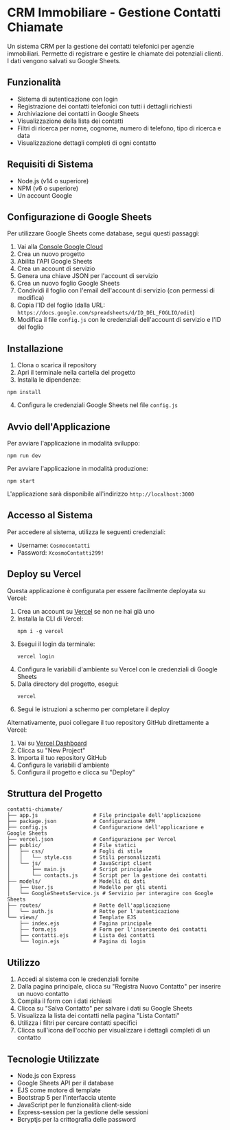 # CRM Immobiliare - Gestione Contatti Chiamate

Un sistema CRM per la gestione dei contatti telefonici per agenzie immobiliari. Permette di registrare e gestire le chiamate dei potenziali clienti. I dati vengono salvati su Google Sheets.

## Funzionalità

- Sistema di autenticazione con login
- Registrazione dei contatti telefonici con tutti i dettagli richiesti
- Archiviazione dei contatti in Google Sheets
- Visualizzazione della lista dei contatti
- Filtri di ricerca per nome, cognome, numero di telefono, tipo di ricerca e data
- Visualizzazione dettagli completi di ogni contatto

## Requisiti di Sistema

- Node.js (v14 o superiore)
- NPM (v6 o superiore)
- Un account Google

## Configurazione di Google Sheets

Per utilizzare Google Sheets come database, segui questi passaggi:

1. Vai alla [Console Google Cloud](https://console.cloud.google.com/)
2. Crea un nuovo progetto
3. Abilita l'API Google Sheets
4. Crea un account di servizio
5. Genera una chiave JSON per l'account di servizio
6. Crea un nuovo foglio Google Sheets
7. Condividi il foglio con l'email dell'account di servizio (con permessi di modifica)
8. Copia l'ID del foglio (dalla URL: `https://docs.google.com/spreadsheets/d/ID_DEL_FOGLIO/edit`)
9. Modifica il file `config.js` con le credenziali dell'account di servizio e l'ID del foglio

## Installazione

1. Clona o scarica il repository
2. Apri il terminale nella cartella del progetto
3. Installa le dipendenze:

```
npm install
```

4. Configura le credenziali Google Sheets nel file `config.js`

## Avvio dell'Applicazione

Per avviare l'applicazione in modalità sviluppo:

```
npm run dev
```

Per avviare l'applicazione in modalità produzione:

```
npm start
```

L'applicazione sarà disponibile all'indirizzo `http://localhost:3000`

## Accesso al Sistema

Per accedere al sistema, utilizza le seguenti credenziali:

- Username: `Cosmocontatti`
- Password: `XcosmoContatti299!`

## Deploy su Vercel

Questa applicazione è configurata per essere facilmente deployata su Vercel:

1. Crea un account su [Vercel](https://vercel.com) se non ne hai già uno
2. Installa la CLI di Vercel:
   ```
   npm i -g vercel
   ```
3. Esegui il login da terminale:
   ```
   vercel login
   ```
4. Configura le variabili d'ambiente su Vercel con le credenziali di Google Sheets
5. Dalla directory del progetto, esegui:
   ```
   vercel
   ```
6. Segui le istruzioni a schermo per completare il deploy

Alternativamente, puoi collegare il tuo repository GitHub direttamente a Vercel:
1. Vai su [Vercel Dashboard](https://vercel.com/dashboard)
2. Clicca su "New Project"
3. Importa il tuo repository GitHub
4. Configura le variabili d'ambiente
5. Configura il progetto e clicca su "Deploy"

## Struttura del Progetto

```
contatti-chiamate/
├── app.js                  # File principale dell'applicazione
├── package.json            # Configurazione NPM
├── config.js               # Configurazione dell'applicazione e Google Sheets
├── vercel.json             # Configurazione per Vercel
├── public/                 # File statici
│   ├── css/                # Fogli di stile
│   │   └── style.css       # Stili personalizzati
│   └── js/                 # JavaScript client
│       ├── main.js         # Script principale
│       └── contacts.js     # Script per la gestione dei contatti
├── models/                 # Modelli di dati
│   ├── User.js             # Modello per gli utenti
│   └── GoogleSheetsService.js # Servizio per interagire con Google Sheets
├── routes/                 # Rotte dell'applicazione
│   └── auth.js             # Rotte per l'autenticazione
└── views/                  # Template EJS
    ├── index.ejs           # Pagina principale
    ├── form.ejs            # Form per l'inserimento dei contatti
    ├── contatti.ejs        # Lista dei contatti
    └── login.ejs           # Pagina di login
```

## Utilizzo

1. Accedi al sistema con le credenziali fornite
2. Dalla pagina principale, clicca su "Registra Nuovo Contatto" per inserire un nuovo contatto
3. Compila il form con i dati richiesti
4. Clicca su "Salva Contatto" per salvare i dati su Google Sheets
5. Visualizza la lista dei contatti nella pagina "Lista Contatti"
6. Utilizza i filtri per cercare contatti specifici
7. Clicca sull'icona dell'occhio per visualizzare i dettagli completi di un contatto

## Tecnologie Utilizzate

- Node.js con Express
- Google Sheets API per il database
- EJS come motore di template
- Bootstrap 5 per l'interfaccia utente
- JavaScript per le funzionalità client-side
- Express-session per la gestione delle sessioni
- Bcryptjs per la crittografia delle password 